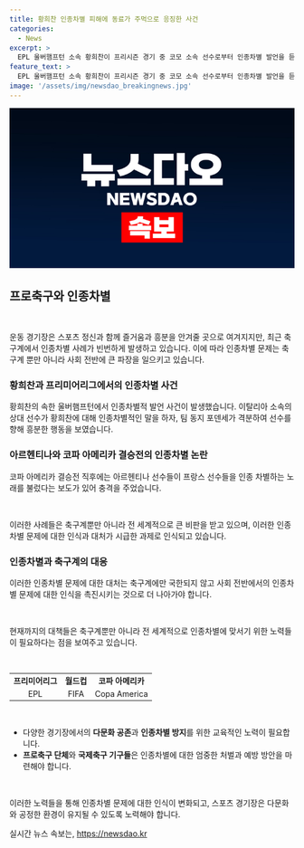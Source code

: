 ```yaml
---
title: 황희찬 인종차별 피해에 동료가 주먹으로 응징한 사건
categories:
  - News
excerpt: >
  EPL 울버햄프턴 소속 황희찬이 프리시즌 경기 중 코모 소속 선수로부터 인종차별 발언을 듣고, 동료 포덴세가 반격했다. 또한 코파 아메리카 결승 후 아르헨티나 선수들이 프랑스 선수들을 인종 차별하는 노래를 부른 사건으로 축구계의 인종차별 문제가 논란이 되고 있다. 이에 손흥민과 황희찬을 비롯한 유럽파 선수들 뿐만 아니라 전 세계 선수들이 여전히 신음하고 있다. (150자)
feature_text: >
  EPL 울버햄프턴 소속 황희찬이 프리시즌 경기 중 코모 소속 선수로부터 인종차별 발언을 듣고, 동료 포덴세가 반격했다. 또한 코파 아메리카 결승 후 아르헨티나 선수들이 프랑스 선수들을 인종 차별하는 노래를 부른 사건으로 축구계의 인종차별 문제가 논란이 되고 있다. 이에 손흥민과 황희찬을 비롯한 유럽파 선수들 뿐만 아니라 전 세계 선수들이 여전히 신음하고 있다. (150자)
image: '/assets/img/newsdao_breakingnews.jpg'
---
```


<p><img src="/assets/img/newsdao_breakingnews.jpg" alt="ranknews 속보" /></p>

<h2 data-ke-size="size26">프로축구와 인종차별</h2>

<p data-ke-size="size16">&nbsp;</p>

<p>운동 경기장은 스포츠 정신과 함께 즐거움과 흥분을 안겨줄 곳으로 여겨지지만, 최근 축구계에서 인종차별 사례가 빈번하게 발생하고 있습니다. 이에 따라 인종차별 문제는 축구계 뿐만 아니라 사회 전반에 큰 파장을 일으키고 있습니다.</p>

<h3>황희찬과 프리미어리그에서의 인종차별 사건</h3>

<p data-ke-size="size16">황희찬의 속한 울버햄프턴에서 인종차별적 발언 사건이 발생했습니다. 이탈리아 소속의 상대 선수가 황희찬에 대해 인종차별적인 말을 하자, 팀 동지 포덴세가 격분하여 선수를 향해 흥분한 행동을 보였습니다.</p>

<h3>아르헨티나와 코파 아메리카 결승전의 인종차별 논란</h3>

<p data-ke-size="size16">코파 아메리카 결승전 직후에는 아르헨티나 선수들이 프랑스 선수들을 인종 차별하는 노래를 불렀다는 보도가 있어 충격을 주었습니다.</p>

<p data-ke-size="size16">&nbsp;</p>

<p>이러한 사례들은 축구계뿐만 아니라 전 세계적으로 큰 비판을 받고 있으며, 이러한 인종차별 문제에 대한 인식과 대처가 시급한 과제로 인식되고 있습니다.</p>

<h3>인종차별과 축구계의 대응</h3>

<p data-ke-size="size16">이러한 인종차별 문제에 대한 대처는 축구계에만 국한되지 않고 사회 전반에서의 인종차별 문제에 대한 인식을 촉진시키는 것으로 더 나아가야 합니다.</p>

<p data-ke-size="size16">&nbsp;</p>

<p>현재까지의 대책들은 축구계뿐만 아니라 전 세계적으로 인종차별에 맞서기 위한 노력들이 필요하다는 점을 보여주고 있습니다.</p>

<p data-ke-size="size16">&nbsp;</p>

<table>
<tbody>
<tr>
<td style="text-align: center; height: 17px;"><b>프리미어리그</b></td>
<td style="text-align: center; height: 17px;"><b>월드컵</b></td>
<td style="text-align: center; height: 17px;"><b>코파 아메리카</b></td>
</tr>
<tr>
<td style="text-align: center;">EPL</td>
<td style="text-align: center;">FIFA</td>
<td style="text-align: center;">Copa America</td>
</tr>
</tbody>
</table>

<p data-ke-size="size16">&nbsp;</p>

<ul>
<li>다양한 경기장에서의 <b>다문화 공존</b>과 <b>인종차별 방지</b>를 위한 교육적인 노력이 필요합니다.</li>
<li><b>프로축구 단체</b>와 <b>국제축구 기구들</b>은 인종차별에 대한 엄중한 처벌과 예방 방안을 마련해야 합니다.</li>
</ul>

<p data-ke-size="size16">&nbsp;</p>

<p>이러한 노력들을 통해 인종차별 문제에 대한 인식이 변화되고, 스포츠 경기장은 다문화와 공정한 환경이 유지될 수 있도록 노력해야 합니다.</p>
실시간 뉴스 속보는, <a href="https://newsdao.kr" rel="dofollow">https://newsdao.kr</a>



